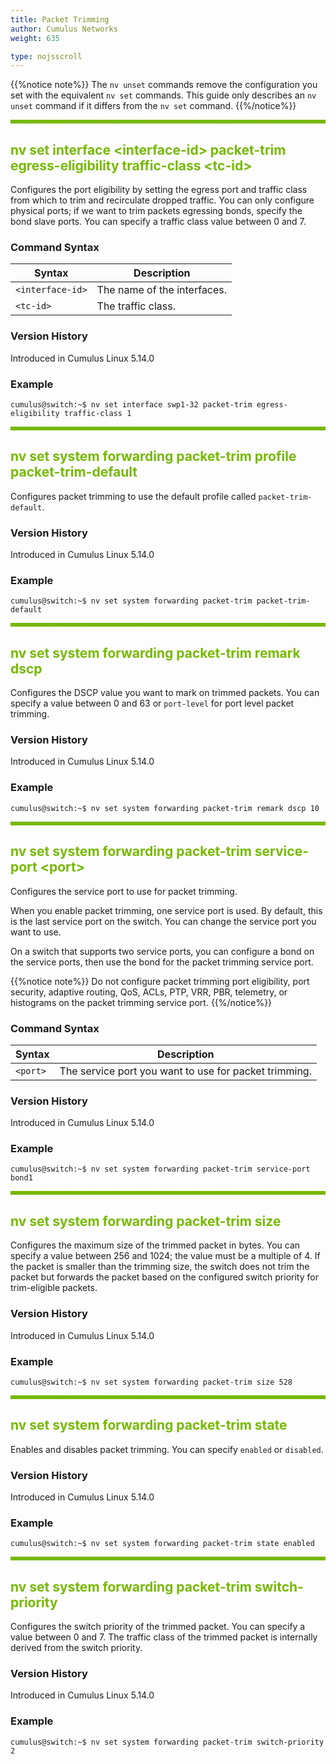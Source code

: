 ```yaml
---
title: Packet Trimming
author: Cumulus Networks
weight: 635

type: nojsscroll
---
```

<style>
h { color: RGB(118,185,0)}
</style>
{{%notice note%}}
The `nv unset` commands remove the configuration you set with the equivalent `nv set` commands. This guide only describes an `nv unset` command if it differs from the `nv set` command.
{{%/notice%}}

<HR STYLE="BORDER: DASHED RGB(118,185,0) 0.5PX;BACKGROUND-COLOR: RGB(118,185,0);HEIGHT: 4.0PX;"/>

## <h>nv set interface \<interface-id\> packet-trim egress-eligibility traffic-class \<tc-id\></h>

Configures the port eligibility by setting the egress port and traffic class from which to trim and recirculate dropped traffic. You can only configure physical ports; if we want to trim packets egressing bonds, specify the bond slave ports. You can specify a traffic class value between 0 and 7.

### Command Syntax

| Syntax |  Description   |
| ---------  | -------------- |
| `<interface-id>`  |  The name of the interfaces. |
| `<tc-id>`  |  The traffic class. |

### Version History

Introduced in Cumulus Linux 5.14.0

### Example

```
cumulus@switch:~$ nv set interface swp1-32 packet-trim egress-eligibility traffic-class 1
```

<HR STYLE="BORDER: DASHED RGB(118,185,0) 0.5PX;BACKGROUND-COLOR: RGB(118,185,0);HEIGHT: 4.0PX;"/>

## <h>nv set system forwarding packet-trim profile packet-trim-default</h>

Configures packet trimming to use the default profile called `packet-trim-default`.

### Version History

Introduced in Cumulus Linux 5.14.0

### Example

```
cumulus@switch:~$ nv set system forwarding packet-trim packet-trim-default
```

<HR STYLE="BORDER: DASHED RGB(118,185,0) 0.5PX;BACKGROUND-COLOR: RGB(118,185,0);HEIGHT: 4.0PX;"/>

## <h>nv set system forwarding packet-trim remark dscp</h>

Configures the DSCP value you want to mark on trimmed packets. You can specify a value between 0 and 63 or `port-level` for port level packet trimming.

### Version History

Introduced in Cumulus Linux 5.14.0

### Example

```
cumulus@switch:~$ nv set system forwarding packet-trim remark dscp 10
```

<HR STYLE="BORDER: DASHED RGB(118,185,0) 0.5PX;BACKGROUND-COLOR: RGB(118,185,0);HEIGHT: 4.0PX;"/>

## <h>nv set system forwarding packet-trim service-port \<port\></h>

Configures the service port to use for packet trimming.

When you enable packet trimming, one service port is used. By default, this is the last service port on the switch. You can change the service port you want to use.

On a switch that supports two service ports, you can configure a bond on the service ports, then use the bond for the packet trimming service port.

{{%notice note%}}
Do not configure packet trimming port eligibility, port security, adaptive routing, QoS, ACLs, PTP, VRR, PBR, telemetry, or histograms on the packet trimming service port.
{{%/notice%}}

### Command Syntax

| Syntax |  Description   |
| ---------  | -------------- |
| `<port>`  |  The service port you want to use for packet trimming.  |

### Version History

Introduced in Cumulus Linux 5.14.0

### Example

```
cumulus@switch:~$ nv set system forwarding packet-trim service-port bond1
```

<HR STYLE="BORDER: DASHED RGB(118,185,0) 0.5PX;BACKGROUND-COLOR: RGB(118,185,0);HEIGHT: 4.0PX;"/>

## <h>nv set system forwarding packet-trim size</h>

Configures the maximum size of the trimmed packet in bytes. You can specify a value between 256 and 1024; the value must be a multiple of 4. If the packet is smaller than the trimming size, the switch does not trim the packet but forwards the packet based on the configured switch priority for trim-eligible packets.

### Version History

Introduced in Cumulus Linux 5.14.0

### Example

```
cumulus@switch:~$ nv set system forwarding packet-trim size 528
```

<HR STYLE="BORDER: DASHED RGB(118,185,0) 0.5PX;BACKGROUND-COLOR: RGB(118,185,0);HEIGHT: 4.0PX;"/>

## <h>nv set system forwarding packet-trim state</h>

Enables and disables packet trimming. You can specify `enabled` or `disabled`.

### Version History

Introduced in Cumulus Linux 5.14.0

### Example

```
cumulus@switch:~$ nv set system forwarding packet-trim state enabled
```

<HR STYLE="BORDER: DASHED RGB(118,185,0) 0.5PX;BACKGROUND-COLOR: RGB(118,185,0);HEIGHT: 4.0PX;"/>

## <h>nv set system forwarding packet-trim switch-priority</h>

Configures the switch priority of the trimmed packet. You can specify a value between 0 and 7. The traffic class of the trimmed packet is internally derived from the switch priority.

### Version History

Introduced in Cumulus Linux 5.14.0

### Example

```
cumulus@switch:~$ nv set system forwarding packet-trim switch-priority 2
```
